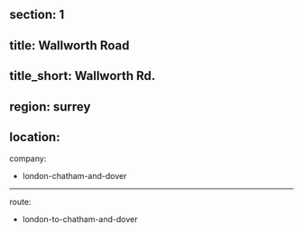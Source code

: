 section: 1
----
title: Wallworth Road
----
title_short: Wallworth Rd.
----
region: surrey
----
location: 
----
company:
- london-chatham-and-dover
----
route:
- london-to-chatham-and-dover

